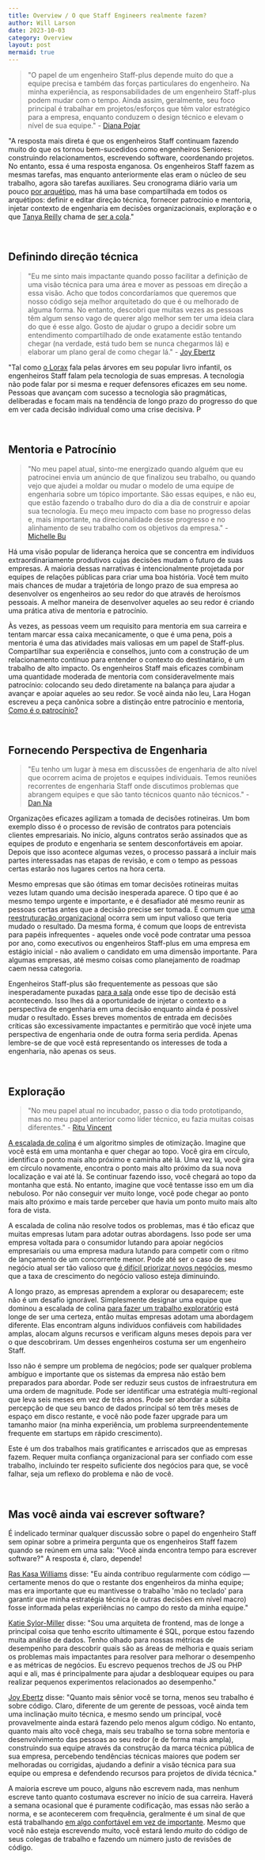 ```yaml
---
title: Overview / O que Staff Engineers realmente fazem?
author: Will Larson 
date: 2023-10-03
category: Overview
layout: post
mermaid: true
---
```


> "O papel de um engenheiro Staff-plus depende muito do que a equipe precisa e também das forças particulares do engenheiro. Na minha experiência, as responsabilidades de um engenheiro Staff-plus podem mudar com o tempo. Ainda assim, geralmente, seu foco principal é trabalhar em projetos/esforços que têm valor estratégico para a empresa, enquanto conduzem o design técnico e elevam o nível de sua equipe." - [Diana Pojar](https://staffeng.com/stories/diana-pojar)


"A resposta mais direta é que os engenheiros Staff continuam fazendo muito do que os tornou bem-sucedidos como engenheiros Seniores: construindo relacionamentos, escrevendo software, coordenando projetos. No entanto, essa é uma resposta enganosa. Os engenheiros Staff fazem as mesmas tarefas, mas enquanto anteriormente elas eram o núcleo de seu trabalho, agora são tarefas auxiliares.
Seu cronograma diário varia um pouco [por arquétipo](https://staffeng.com/guides/staff-archetypes), mas há uma base compartilhada em todos os arquétipos: definir e editar direção técnica, fornecer patrocínio e mentoria, injetar contexto de engenharia em decisões organizacionais, exploração e o que [Tanya Reilly](https://noidea.dog) chama de [ser a cola](https://noidea.dog/glue)."

<br>

## Definindo direção técnica

> "Eu me sinto mais impactante quando posso facilitar a definição de uma visão técnica para uma área e mover as pessoas em direção a essa visão. Acho que todos concordaríamos que queremos que nosso código seja melhor arquitetado do que é ou melhorado de alguma forma. No entanto, descobri que muitas vezes as pessoas têm algum senso vago de querer algo melhor sem ter uma ideia clara do que é esse algo. Gosto de ajudar o grupo a decidir sobre um entendimento compartilhado de onde exatamente estão tentando chegar (na verdade, está tudo bem se nunca chegarmos lá) e elaborar um plano geral de como chegar lá." - [Joy Ebertz](https://staffeng.com/stories/joy-ebertz)

"Tal como [o Lorax](https://en.wikipedia.org/wiki/The_Lorax) fala pelas árvores em seu popular livro infantil, os engenheiros Staff falam pela tecnologia de suas empresas. A tecnologia não pode falar por si mesma e requer defensores eficazes em seu nome. Pessoas que avançam com sucesso a tecnologia são pragmáticas, deliberadas e focam mais na tendência de longo prazo do progresso do que em ver cada decisão individual como uma crise decisiva. P

<br>

## Mentoria e Patrocínio

> "No meu papel atual, sinto-me energizado quando alguém que eu patrocinei envia um anúncio de que finalizou seu trabalho, ou quando vejo que ajudei a moldar ou mudar o modelo de uma equipe de engenharia sobre um tópico importante. São essas equipes, e não eu, que estão fazendo o trabalho duro do dia a dia de construir e apoiar sua tecnologia. Eu meço meu impacto com base no progresso delas e, mais importante, na direcionalidade desse progresso e no alinhamento de seu trabalho com os objetivos da empresa." - [Michelle Bu](https://staffeng.com/stories/michelle-bu)

Há uma visão popular de liderança heroica que se concentra em indivíduos extraordinariamente produtivos cujas decisões mudam o futuro de suas empresas. A maioria dessas narrativas é intencionalmente projetada por equipes de relações públicas para criar uma boa história. Você tem muito mais chances de mudar a trajetória de longo prazo de sua empresa ao desenvolver os engenheiros ao seu redor do que através de heroísmos pessoais. A melhor maneira de desenvolver aqueles ao seu redor é criando uma prática ativa de mentoria e patrocínio.

Às vezes, as pessoas veem um requisito para mentoria em sua carreira e tentam marcar essa caixa mecanicamente, o que é uma pena, pois a mentoria é uma das atividades mais valiosas em um papel de Staff-plus. Compartilhar sua experiência e conselhos, junto com a construção de um relacionamento contínuo para entender o contexto do destinatário, é um trabalho de alto impacto. Os engenheiros Staff mais eficazes combinam uma quantidade moderada de mentoria com consideravelmente mais patrocínio: colocando seu dedo diretamente na balança para ajudar a avançar e apoiar aqueles ao seu redor. Se você ainda não leu, Lara Hogan escreveu a peça canônica sobre a distinção entre patrocínio e mentoria, [Como é o patrocínio?](https://larahogan.me/blog/what-sponsorship-looks-like/)

<br>

## Fornecendo Perspectiva de Engenharia

> "Eu tenho um lugar à mesa em discussões de engenharia de alto nível que ocorrem acima de projetos e equipes individuais. Temos reuniões recorrentes de engenharia Staff onde discutimos problemas que abrangem equipes e que são tanto técnicos quanto não técnicos." - [Dan Na](https://staffeng.com/stories/dan-na)

Organizações eficazes agilizam a tomada de decisões rotineiras. Um bom exemplo disso é o processo de revisão de contratos para potenciais clientes empresariais. No início, alguns contratos serão assinados que as equipes de produto e engenharia se sentem desconfortáveis em apoiar. Depois que isso acontece algumas vezes, o processo passará a incluir mais partes interessadas nas etapas de revisão, e com o tempo as pessoas certas estarão nos lugares certos na hora certa.

Mesmo empresas que são ótimas em tomar decisões rotineiras muitas vezes lutam quando uma decisão inesperada aparece. O tipo que é ao mesmo tempo urgente e importante, e é desafiador até mesmo reunir as pessoas certas antes que a decisão precise ser tomada. É comum que [uma reestruturação organizacional](https://lethain.com/running-an-engineering-reorg/) ocorra sem um input valioso que teria mudado o resultado. Da mesma forma, é comum que loops de entrevista para papéis infrequentes - aqueles onde você pode contratar uma pessoa por ano, como executivos ou engenheiros Staff-plus em uma empresa em estágio inicial - não avaliem o candidato em uma dimensão importante. Para algumas empresas, até mesmo coisas como planejamento de roadmap caem nessa categoria.

Engenheiros Staff-plus são frequentemente as pessoas que são inesperadamente puxadas [para a sala](https://staffeng.com/guides/getting-in-the-room) onde esse tipo de decisão está acontecendo. Isso lhes dá a oportunidade de injetar o contexto e a perspectiva de engenharia em uma decisão enquanto ainda é possível mudar o resultado. Esses breves momentos de entrada em decisões críticas são excessivamente impactantes e permitirão que você injete uma perspectiva de engenharia onde de outra forma seria perdida. Apenas lembre-se de que você está representando os interesses de toda a engenharia, não apenas os seus.

<br>

## Exploração

> "No meu papel atual no incubador, passo o dia todo prototipando, mas no meu papel anterior como líder técnico, eu fazia muitas coisas diferentes." - [Ritu Vincent](https://staffeng.com/stories/ritu-vincent)

[A escalada de colina](https://en.wikipedia.org/wiki/Hill_climbing) é um algoritmo simples de otimização. Imagine que você está em uma montanha e quer chegar ao topo. Você gira em círculo, identifica o ponto mais alto próximo e caminha até lá. Uma vez lá, você gira em círculo novamente, encontra o ponto mais alto próximo da sua nova localização e vai até lá. Se continuar fazendo isso, você chegará ao topo da montanha que está. No entanto, imagine que você tentasse isso em um dia nebuloso. Por não conseguir ver muito longe, você pode chegar ao ponto mais alto próximo e mais tarde perceber que havia um ponto muito mais alto fora de vista.

A escalada de colina não resolve todos os problemas, mas é tão eficaz que muitas empresas lutam para adotar outras abordagens. Isso pode ser uma empresa voltada para o consumidor lutando para apoiar negócios empresariais ou uma empresa madura lutando para competir com o ritmo de lançamento de um concorrente menor. Pode até ser o caso de seu negócio atual ser tão valioso que [é difícil priorizar novos negócios](https://en.wikipedia.org/wiki/The_Innovator's_Dilemma), mesmo que a taxa de crescimento do negócio valioso esteja diminuindo.

A longo prazo, as empresas aprendem a explorar ou desaparecem; este não é um desafio ignorável. Simplesmente designar uma equipe que dominou a escalada de colina [para fazer um trabalho exploratório](https://lethain.com/how-to-invest-technical-infrastructure/) está longe de ser uma certeza, então muitas empresas adotam uma abordagem diferente. Elas encontram alguns indivíduos confiáveis com habilidades amplas, alocam alguns recursos e verificam alguns meses depois para ver o que descobriram. Um desses engenheiros costuma ser um engenheiro Staff.

Isso não é sempre um problema de negócios; pode ser qualquer problema ambíguo e importante que os sistemas da empresa não estão bem preparados para abordar. Pode ser reduzir seus custos de infraestrutura em uma ordem de magnitude. Pode ser identificar uma estratégia multi-regional que leva seis meses em vez de três anos. Pode ser abordar a súbita percepção de que seu banco de dados principal só tem três meses de espaço em disco restante, e você não pode fazer upgrade para um tamanho maior (na minha experiência, um problema surpreendentemente frequente em startups em rápido crescimento).

Este é um dos trabalhos mais gratificantes e arriscados que as empresas fazem. Requer muita confiança organizacional para ser confiado com esse trabalho, incluindo ter respeito suficiente dos negócios para que, se você falhar, seja um reflexo do problema e não de você.

<br>

## Mas você ainda vai escrever software?

É indelicado terminar qualquer discussão sobre o papel do engenheiro Staff sem opinar sobre a primeira pergunta que os engenheiros Staff fazem quando se reúnem em uma sala: "Você ainda encontra tempo para escrever software?" A resposta é, claro, depende!

[Ras Kasa Williams](https://staffeng.com/stories/ras-kasa-williams) disse: "Eu ainda contribuo regularmente com código — certamente menos do que o restante dos engenheiros da minha equipe; mas era importante que eu mantivesse o trabalho 'mão no teclado' para garantir que minha estratégia técnica (e outras decisões em nível macro) fosse informada pelas experiências no campo do resto da minha equipe."

[Katie Sylor-Miller](https://staffeng.com/stories/katie-sylor-miller) disse: "Sou uma arquiteta de frontend, mas de longe a principal coisa que tenho escrito ultimamente é SQL, porque estou fazendo muita análise de dados. Tenho olhado para nossas métricas de desempenho para descobrir quais são as áreas de melhoria e quais seriam os problemas mais impactantes para resolver para melhorar o desempenho e as métricas de negócios. Eu escrevo pequenos trechos de JS ou PHP aqui e ali, mas é principalmente para ajudar a desbloquear equipes ou para realizar pequenos experimentos relacionados ao desempenho."

[Joy Ebertz](https://staffeng.com/stories/joy-ebertz) disse: "Quanto mais sênior você se torna, menos seu trabalho é sobre código. Claro, diferente de um gerente de pessoas, você ainda tem uma inclinação muito técnica, e mesmo sendo um principal, você provavelmente ainda estará fazendo pelo menos algum código. No entanto, quanto mais alto você chega, mais seu trabalho se torna sobre mentoria e desenvolvimento das pessoas ao seu redor (e de forma mais ampla), construindo sua equipe através da construção da marca técnica pública de sua empresa, percebendo tendências técnicas maiores que podem ser melhoradas ou corrigidas, ajudando a definir a visão técnica para sua equipe ou empresa e defendendo recursos para projetos de dívida técnica."

A maioria escreve um pouco, alguns não escrevem nada, mas nenhum escreve tanto quanto costumava escrever no início de sua carreira. Haverá a semana ocasional que é puramente codificação, mas essas não serão a norma, e se acontecerem com frequência, geralmente é um sinal de que está trabalhando [em algo confortável em vez de importante](https://staffeng.com/guides/work-on-what-matters). Mesmo que você não esteja escrevendo muito, você estará lendo *muito* do código de seus colegas de trabalho e fazendo um número justo de revisões de código.
